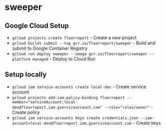 # sweeper

## Google Cloud Setup

- `gcloud projects create floorreport` - Create a new project
- `gcloud builds submit --tag gcr.io/floorreport/sweeper` - Build and submit to Google Container Registry
- `gcloud run deploy sweeper --image gcr.io/floorreport/sweeper --platform managed` - Deploy to Cloud Run

## Setup locally


- `gcloud iam service-accounts create local-dev` - Create service account
- `gcloud projects add-iam-policy-binding floorreport --member="serviceAccount:local-dev@floorreport.iam.gserviceaccount.com" --role="roles/owner"` - Create policy
- `gcloud iam service-accounts keys create credentials.json --iam-account=local-dev@floorreport.iam.gserviceaccount.com` - Create keys
